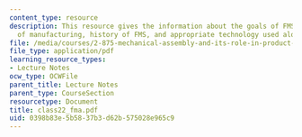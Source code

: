 ```yaml
---
content_type: resource
description: This resource gives the information about the goals of FMS, FMS in context
  of manufacturing, history of FMS, and appropriate technology used along with FMS.
file: /media/courses/2-875-mechanical-assembly-and-its-role-in-product-development-fall-2004/0398b83e5b5837b3d62b575028e965c9_class22_fma.pdf
file_type: application/pdf
learning_resource_types:
- Lecture Notes
ocw_type: OCWFile
parent_title: Lecture Notes
parent_type: CourseSection
resourcetype: Document
title: class22_fma.pdf
uid: 0398b83e-5b58-37b3-d62b-575028e965c9
---
```

